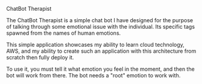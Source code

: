 ChatBot Therapist

The ChatBot Therapist is a simple chat bot I have designed for the purpose of talking through some emotional issue with the individual. Its specific tags spawned from the names of human emotions. 

This simple application showcases my ability to learn cloud technology, AWS, and my ability to create such an application with this architecture from scratch then fully deploy it.

To use it, you must tell it what emotion you feel in the moment, and then the bot will work from there. The bot needs a "root" emotion to work with. 